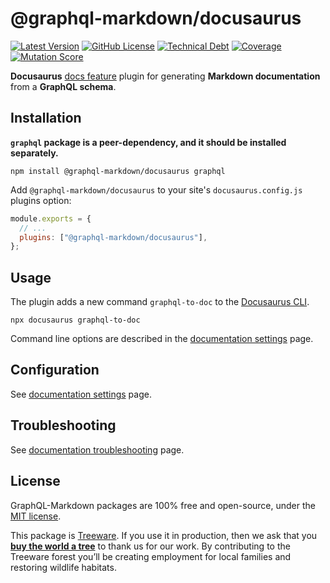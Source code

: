 # @graphql-markdown/docusaurus

[![Latest Version](https://img.shields.io/npm/v/@graphql-markdown/docusaurus?style=flat)](https://www.npmjs.com/package/@graphql-markdown/docusaurus)
[![GitHub License](https://img.shields.io/github/license/graphql-markdown/graphql-markdown?style=flat)](https://raw.githubusercontent.com/graphql-markdown/graphql-markdown/main/LICENSE)
[![Technical Debt](https://sonarcloud.io/api/project_badges/measure?project=graphql-markdown_docusaurus&metric=sqale_index)](https://sonarcloud.io/summary/new_code?id=graphql-markdown_docusaurus)
[![Coverage](https://sonarcloud.io/api/project_badges/measure?project=graphql-markdown_docusaurus&metric=coverage)](https://sonarcloud.io/summary/new_code?id=graphql-markdown_docusaurus)
[![Mutation Score](https://img.shields.io/endpoint?label=mutation%20score&style=flat&url=https%3A%2F%2Fbadge-api.stryker-mutator.io%2Fgithub.com%2Fgraphql-markdown%2Fgraphql-markdown%2Fmain%3Fmodule%3Ddocusarus)](https://dashboard.stryker-mutator.io/reports/github.com/graphql-markdown/graphql-markdown/main?module=docusarus)

**Docusaurus** [docs feature](https://docusaurus.io/docs/docs-introduction) plugin for generating **Markdown documentation** from a **GraphQL schema**.

## Installation

**`graphql` package is a peer-dependency, and it should be installed separately.**

```shell
npm install @graphql-markdown/docusaurus graphql
```

Add `@graphql-markdown/docusaurus` to your site's `docusaurus.config.js` plugins option:

```js
module.exports = {
  // ...
  plugins: ["@graphql-markdown/docusaurus"],
};
```

## Usage

The plugin adds a new command `graphql-to-doc` to the [Docusaurus CLI](https://docusaurus.io/docs/cli).

```shell
npx docusaurus graphql-to-doc
```

Command line options are described in the [documentation settings](https://graphql-markdown.github.io/docs/settings) page.

## Configuration

See [documentation settings](https://graphql-markdown.github.io/docs/settings) page.

## Troubleshooting

See [documentation troubleshooting](https://graphql-markdown.github.io/docs/troubleshooting) page.

## License

GraphQL-Markdown packages are 100% free and open-source, under the [MIT license](https://github.com/graphql-markdown/graphql-markdown/blob/main/LICENSE).

This package is [Treeware](https://treeware.earth). If you use it in production, then we ask that you [**buy the world a tree**](https://plant.treeware.earth/graphql-markdown/graphql-markdown) to thank us for our work. By contributing to the Treeware forest you’ll be creating employment for local families and restoring wildlife habitats.

